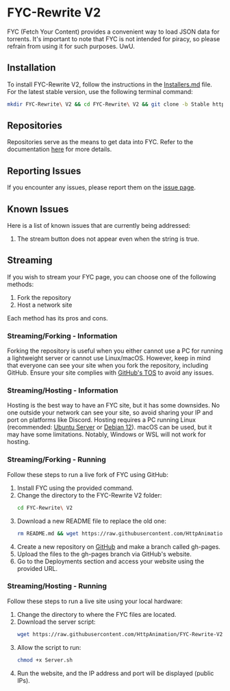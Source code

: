 # FYC-Rewrite V2

FYC (Fetch Your Content) provides a convenient way to load JSON data for torrents. It's important to note that FYC is not intended for piracy, so please refrain from using it for such purposes. UwU.

## Installation

To install FYC-Rewrite V2, follow the instructions in the [Installers.md](Installers.md) file. For the latest stable version, use the following terminal command:

```bash
mkdir FYC-Rewrite\ V2 && cd FYC-Rewrite\ V2 && git clone -b Stable https://github.com/HttpAnimation/FYC-Rewrite-V2.git && echo 'FYC has been installed'
```

## Repositories

Repositories serve as the means to get data into FYC. Refer to the documentation [here](https://github.com/HttpAnimation/FYC-Rewrite-V2/tree/Repo-docs) for more details.

## Reporting Issues

If you encounter any issues, please report them on the [issue page](https://github.com/HttpAnimation/FYC-Rewrite-V2/issues).

## Known Issues

Here is a list of known issues that are currently being addressed:

1) The stream button does not appear even when the string is true.

## Streaming

If you wish to stream your FYC page, you can choose one of the following methods:

1) Fork the repository
2) Host a network site

Each method has its pros and cons.

### Streaming/Forking - Information

Forking the repository is useful when you either cannot use a PC for running a lightweight server or cannot use Linux/macOS. However, keep in mind that everyone can see your site when you fork the repository, including GitHub. Ensure your site complies with [GitHub's TOS](https://docs.github.com/en/pages/getting-started-with-github-pages/about-github-pages) to avoid any issues.

### Streaming/Hosting - Information

Hosting is the best way to have an FYC site, but it has some downsides. No one outside your network can see your site, so avoid sharing your IP and port on platforms like Discord. Hosting requires a PC running Linux (recommended: [Ubuntu Server](https://ubuntu.com/download/server) or [Debian 12](https://www.debian.org/)). macOS can be used, but it may have some limitations. Notably, Windows or WSL will not work for hosting.

### Streaming/Forking - Running

Follow these steps to run a live fork of FYC using GitHub:

1) Install FYC using the provided command.
2) Change the directory to the FYC-Rewrite V2 folder:
   ```bash
   cd FYC-Rewrite\ V2
   ```
3) Download a new README file to replace the old one:
   ```bash
   rm README.md && wget https://raw.githubusercontent.com/HttpAnimation/FYC-Rewrite-V2/main/Git-Hold/README.md
   ```
4) Create a new repository on [GitHub](https://github.com/new) and make a branch called gh-pages.
5) Upload the files to the gh-pages branch via GitHub's website.
6) Go to the Deployments section and access your website using the provided URL.

### Streaming/Hosting - Running

Follow these steps to run a live site using your local hardware:

1) Change the directory to where the FYC files are located.
2) Download the server script:
   ```bash
   wget https://raw.githubusercontent.com/HttpAnimation/FYC-Rewrite-V2/main/Server.sh
   ```
3) Allow the script to run:
   ```bash
   chmod +x Server.sh
   ```
4) Run the website, and the IP address and port will be displayed (public IPs).
